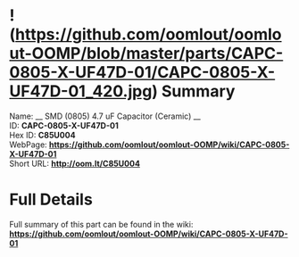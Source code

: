 
!(https://github.com/oomlout/oomlout-OOMP/blob/master/parts/CAPC-0805-X-UF47D-01/CAPC-0805-X-UF47D-01_420.jpg)
Summary
=================
  
Name: __ SMD (0805) 4.7 uF Capacitor (Ceramic) __    
ID: __CAPC-0805-X-UF47D-01__   
Hex ID: __C85U004__   
WebPage: __https://github.com/oomlout/oomlout-OOMP/wiki/CAPC-0805-X-UF47D-01__   
Short URL: __http://oom.lt/C85U004__   

Full Details
==========================
Full summary of this part can be found in the wiki:   
__https://github.com/oomlout/oomlout-OOMP/wiki/CAPC-0805-X-UF47D-01__    

